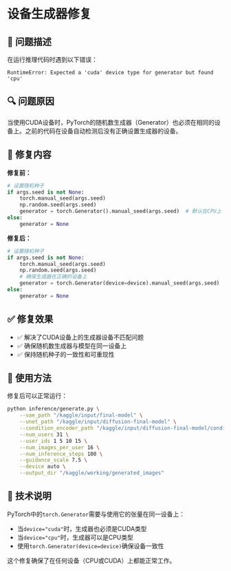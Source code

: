 # 设备生成器修复

## 🐛 问题描述

在运行推理代码时遇到以下错误：
```
RuntimeError: Expected a 'cuda' device type for generator but found 'cpu'
```

## 🔍 问题原因

当使用CUDA设备时，PyTorch的随机数生成器（Generator）也必须在相同的设备上。之前的代码在设备自动检测后没有正确设置生成器的设备。

## 🔧 修复内容

**修复前：**
```python
# 设置随机种子
if args.seed is not None:
    torch.manual_seed(args.seed)
    np.random.seed(args.seed)
    generator = torch.Generator().manual_seed(args.seed)  # 默认在CPU上
else:
    generator = None
```

**修复后：**
```python
# 设置随机种子
if args.seed is not None:
    torch.manual_seed(args.seed)
    np.random.seed(args.seed)
    # 确保生成器在正确的设备上
    generator = torch.Generator(device=device).manual_seed(args.seed)
else:
    generator = None
```

## ✅ 修复效果

- ✅ 解决了CUDA设备上的生成器设备不匹配问题
- ✅ 确保随机数生成器与模型在同一设备上
- ✅ 保持随机种子的一致性和可重现性

## 🚀 使用方法

修复后可以正常运行：

```bash
python inference/generate.py \
    --vae_path "/kaggle/input/final-model" \
    --unet_path "/kaggle/input/diffusion-final-model" \
    --condition_encoder_path "/kaggle/input/diffusion-final-model/condition_encoder.pt" \
    --num_users 31 \
    --user_ids 1 5 10 15 \
    --num_images_per_user 16 \
    --num_inference_steps 100 \
    --guidance_scale 7.5 \
    --device auto \
    --output_dir "/kaggle/working/generated_images"
```

## 📝 技术说明

PyTorch中的`torch.Generator`需要与使用它的张量在同一设备上：
- 当`device="cuda"`时，生成器也必须是CUDA类型
- 当`device="cpu"`时，生成器可以是CPU类型
- 使用`torch.Generator(device=device)`确保设备一致性

这个修复确保了在任何设备（CPU或CUDA）上都能正常工作。
